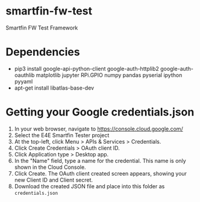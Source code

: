 # smartfin-fw-test
Smartfin FW Test Framework

# Dependencies
- pip3 install google-api-python-client google-auth-httplib2 google-auth-oauthlib matplotlib jupyter RPi.GPIO numpy pandas pyserial ipython pyyaml
- apt-get install libatlas-base-dev

# Getting your Google credentials.json
1. In your web browser, navigate to https://console.cloud.google.com/
2. Select the E4E Smartfin Tester project
3. At the top-left, click Menu > APIs & Services > Credentials.
4. Click Create Credentials > OAuth client ID.
5. Click Application type > Desktop app.
6. In the "Name" field, type a name for the credential. This name is only shown in the Cloud Console.
7. Click Create. The OAuth client created screen appears, showing your new Client ID and Client secret.
8. Download the created JSON file and place into this folder as `credentials.json`